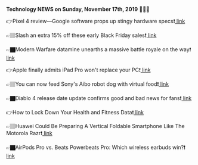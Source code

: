 <b>Technology NEWS on Sunday, November 17th, 2019</b> 📡📡📡 

👉Pixel 4 review—Google software props up stingy hardware specs❗️<a href='https://techblock.club/?p=988'> link</a>

👉🏽Slash an extra 15% off these early Black Friday sales❗️<a href='https://techblock.club/?p=990'> link</a>

👉🏿Modern Warfare datamine unearths a massive battle royale on the way❗️<a href='https://techblock.club/?p=992'> link</a>

👉Apple finally admits iPad Pro won't replace your PC❗️<a href='https://techblock.club/?p=994'> link</a>

👉🏽You can now feed Sony's Aibo robot dog with virtual food❗️<a href='https://techblock.club/?p=996'> link</a>

👉🏿Diablo 4 release date update confirms good and bad news for fans❗️<a href='https://techblock.club/?p=998'> link</a>

👉How to Lock Down Your Health and Fitness Data❗️<a href='https://techblock.club/?p=1000'> link</a>

👉🏽Huawei Could Be Preparing A Vertical Foldable Smartphone Like The Motorola Razr❗️<a href='https://techblock.club/?p=1002'> link</a>

👉🏿AirPods Pro vs. Beats Powerbeats Pro: Which wireless earbuds win?❗️<a href='https://techblock.club/?p=1004'> link</a>

